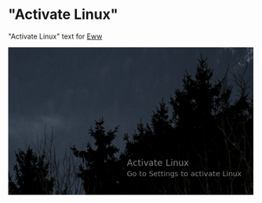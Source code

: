 # "Activate Linux"

"Activate Linux" text for [Eww](https://github.com/elkowar/eww/)

![Activate Linux](activate-linux.png)
